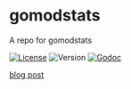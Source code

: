 # gomodstats

A repo for gomodstats

[![License](https://img.shields.io/github/license/seankhliao/gomodstats.svg?style=flat-square)](LICENSE)
![Version](https://img.shields.io/github/v/tag/seankhliao/gomodstats?sort=semver&style=flat-square)
[![Godoc](http://img.shields.io/badge/godoc-reference-blue.svg?style=flat-square)](https://godoc.org/github.com/seankhliao/gomodstats)

[blog post](https://seankhliao.com/blog/2020-05-11-go-mod-stats/)
